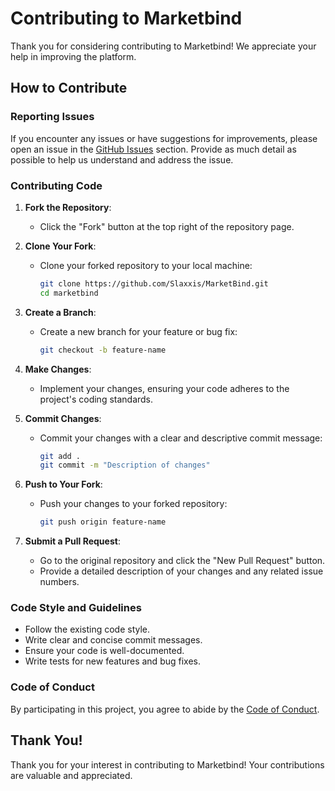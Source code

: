 # Contributing to Marketbind

Thank you for considering contributing to Marketbind! We appreciate your help in improving the platform.

## How to Contribute

### Reporting Issues

If you encounter any issues or have suggestions for improvements, please open an issue in the [GitHub Issues](https://github.com/Slaxxis/MarketBind/issues) section. Provide as much detail as possible to help us understand and address the issue.

### Contributing Code

1. **Fork the Repository**: 
   - Click the "Fork" button at the top right of the repository page.

2. **Clone Your Fork**:
   - Clone your forked repository to your local machine:
     ```bash
     git clone https://github.com/Slaxxis/MarketBind.git
     cd marketbind
     ```

3. **Create a Branch**:
   - Create a new branch for your feature or bug fix:
     ```bash
     git checkout -b feature-name
     ```

4. **Make Changes**:
   - Implement your changes, ensuring your code adheres to the project's coding standards.

5. **Commit Changes**:
   - Commit your changes with a clear and descriptive commit message:
     ```bash
     git add .
     git commit -m "Description of changes"
     ```

6. **Push to Your Fork**:
   - Push your changes to your forked repository:
     ```bash
     git push origin feature-name
     ```

7. **Submit a Pull Request**:
   - Go to the original repository and click the "New Pull Request" button.
   - Provide a detailed description of your changes and any related issue numbers.

### Code Style and Guidelines

- Follow the existing code style.
- Write clear and concise commit messages.
- Ensure your code is well-documented.
- Write tests for new features and bug fixes.

### Code of Conduct

By participating in this project, you agree to abide by the [Code of Conduct](CODE_OF_CONDUCT.md).

## Thank You!

Thank you for your interest in contributing to Marketbind! Your contributions are valuable and appreciated.

